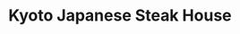 ---
layout: place
title: Kyoto Japanese Steak House
permalink: /maryland/severna-park/kyoto-japanese-steak-house.html
stateAbbr: MD
stateName: Maryland
cityName: Severna Park
seo:
  type: restaurant
  links: http://www.kyotomd.com/
place_id: ChIJCaajaH_5t4kRDGYAv2QKIzg
photos:
  - name: >-
      places/ChIJCaajaH_5t4kRDGYAv2QKIzg/photos/AeeoHcL0kJMvKMk93W5ibTsftCQ4r-rd1jFoaHQlaknBA0Xcgmkj4Do_VOEJQrR6uq7PJ2kt0Mh4ejfWbvEyfvz7VyyYorcSjlBjUu62y-VXtWV9GAeNAw6Kd5scD0-BN0DW8n5OvFhlGkS3VwKMMQBrFpKJ1EihM9G0jG_3rVPn1Ry23eGNTy3Qa2vo_NT8vGAJEmyLhSzhP0Q4gdseeBcBUn8wgblV8O-k6MuM_8EjhwFirKNr6ffdNGCIleEZvDc_iWhghHXFaYkUJ1bSXysqInAsf7YQhMJtYmlopwJKNNwkGQ
    widthPx: 4032
    heightPx: 1920
    authorAttributions:
      - displayName: Kyoto Japanese Steak House (Sushi)
        uri: https://maps.google.com/maps/contrib/105043295102596076624
        photoUri: >-
          https://lh3.googleusercontent.com/a/ACg8ocLqlofuL32U9GK1fKkMKKB6DKZyv87ChWkUCv5lXh1stHNlIw=s100-p-k-no-mo
    flagContentUri: >-
      https://www.google.com/local/imagery/report/?cb_client=maps_api_places.places_api&image_key=!1e10!2sAF1QipM5obnyUsQDHDIu7p50MZ63AkSz9jMJXtX0vPa1&hl=en-US
    googleMapsUri: >-
      https://www.google.com/maps/place//data=!3m4!1e2!3m2!1sAF1QipM5obnyUsQDHDIu7p50MZ63AkSz9jMJXtX0vPa1!2e10!4m2!3m1!1s0x89b7f97f68a3a609:0x38230a64bf00660c
  - name: >-
      places/ChIJCaajaH_5t4kRDGYAv2QKIzg/photos/AeeoHcJR5PItpXryBsZn-2xYZebAerXNV_tdtaajRcTUcTHW4kNlQxL5luZ8nApCc4N6IGFlv1nAbBa9E-PhvU5MlfIM5_ZI9m2v5iHk3wWZa2C5TnGee_0T4wRGMFz9Rg7gAt4fuY_PPSgs9ojlUzW9xP3uAkoVpP48GER3y6wJVlqGPcDdN4UWq8qCkUCR6ISgmFpB9-zJ2nICSd6aq1ZJe4NqXCKW63IEY8EuB8fkXPR81RPWoPYTInAjf4rxIPrqO71yHwPpd0fjrLgEvLZPmuDfqCUgubd7aVgkh7qgqfKziw
    widthPx: 4000
    heightPx: 1848
    authorAttributions:
      - displayName: Kyoto Japanese Steak House (Sushi)
        uri: https://maps.google.com/maps/contrib/105043295102596076624
        photoUri: >-
          https://lh3.googleusercontent.com/a/ACg8ocLqlofuL32U9GK1fKkMKKB6DKZyv87ChWkUCv5lXh1stHNlIw=s100-p-k-no-mo
    flagContentUri: >-
      https://www.google.com/local/imagery/report/?cb_client=maps_api_places.places_api&image_key=!1e10!2sAF1QipPG_1yVggPQKUnS7EkmAadVXU8ETiu1R3TSl-wx&hl=en-US
    googleMapsUri: >-
      https://www.google.com/maps/place//data=!3m4!1e2!3m2!1sAF1QipPG_1yVggPQKUnS7EkmAadVXU8ETiu1R3TSl-wx!2e10!4m2!3m1!1s0x89b7f97f68a3a609:0x38230a64bf00660c
  - name: >-
      places/ChIJCaajaH_5t4kRDGYAv2QKIzg/photos/AeeoHcLugHwaWvs3gRxizI-GvTEvc-1Dy75Y6F3Hkjw2RXQ5nV43-SE0xlOOSlHMkMhFQUYymb4u4eAc13MBdDEwTOSVFsfXGItCWGzwVc64fegRWcctSEUrbIC3JjX5a4vGR9VPUrZMtFpfZPsTsrx8hUWdv4vi4H19N_pPVklEm98HnxR0xvLib0ZxcUU5OvsVEODoPCo9yhPHcbNmTGO9uRv0t_LNY2_J1t4kuHI4TzjCJLNUec6fPcKfhm5LV3q-yZq5fNCU__9Vj-RvQoAStgp8xMXZ2zOvABYpmPbM2rCU9w
    widthPx: 2252
    heightPx: 4000
    authorAttributions:
      - displayName: Kyoto Japanese Steak House (Sushi)
        uri: https://maps.google.com/maps/contrib/105043295102596076624
        photoUri: >-
          https://lh3.googleusercontent.com/a/ACg8ocLqlofuL32U9GK1fKkMKKB6DKZyv87ChWkUCv5lXh1stHNlIw=s100-p-k-no-mo
    flagContentUri: >-
      https://www.google.com/local/imagery/report/?cb_client=maps_api_places.places_api&image_key=!1e10!2sAF1QipOoXdXIYADinOBPpGuucYYQs6NbesPSprt5QKJe&hl=en-US
    googleMapsUri: >-
      https://www.google.com/maps/place//data=!3m4!1e2!3m2!1sAF1QipOoXdXIYADinOBPpGuucYYQs6NbesPSprt5QKJe!2e10!4m2!3m1!1s0x89b7f97f68a3a609:0x38230a64bf00660c
  - name: >-
      places/ChIJCaajaH_5t4kRDGYAv2QKIzg/photos/AeeoHcKXoaMOc4wD9eSs7FtKkHQ2u5YmdfEsliMfkaQ4L3TOyDCJf_ej1Da35ci6hXW4rNhD5wUcbW_IOXR8PBRfcGzwcb_1afSxPJMWJ1RMm-hiz917FZo8EH7UwuOrOQ1oc75ZCEEj-wD3leRNztfcNCZSThFKqjrho89K6ezSIs58jV_-8lgIKcXUqzsUnu8-x-ehhEKRrPtRv-jP381uROBMESi8hFVes9-qOnCE_ik1RwIo7gIsmMlu-0lVF6plNWptrTdBVIJSbU5fexTXDgSSFN57jVU0GQcNKPIFLMK2jw
    widthPx: 1470
    heightPx: 1954
    authorAttributions:
      - displayName: Kyoto Japanese Steak House (Sushi)
        uri: https://maps.google.com/maps/contrib/105043295102596076624
        photoUri: >-
          https://lh3.googleusercontent.com/a/ACg8ocLqlofuL32U9GK1fKkMKKB6DKZyv87ChWkUCv5lXh1stHNlIw=s100-p-k-no-mo
    flagContentUri: >-
      https://www.google.com/local/imagery/report/?cb_client=maps_api_places.places_api&image_key=!1e10!2sAF1QipOa0O7CDpWyZSCW2h8CGJlnt7JKqPll96gREQ3q&hl=en-US
    googleMapsUri: >-
      https://www.google.com/maps/place//data=!3m4!1e2!3m2!1sAF1QipOa0O7CDpWyZSCW2h8CGJlnt7JKqPll96gREQ3q!2e10!4m2!3m1!1s0x89b7f97f68a3a609:0x38230a64bf00660c
  - name: >-
      places/ChIJCaajaH_5t4kRDGYAv2QKIzg/photos/AeeoHcLZifPPE-eJMaDIqfFozc7mRbajp9ij64AzUxe2pzZvniRv5WPoFEUIf_xkSUDsBEKM6Ydztb40zhFe3bIoXgusbyL0XxgJ7SPlV8kSoACeLgNI4a0bqZYPn584uqUoFoRDelIpvgy4JSBA6AoBgYkTRfx1k1oWrqFvosKRKFJieLbtxpx3aTKX_sbX9pMbNo-C3cdu_7gSFZAw3Tu1xVxDtLkaUz-KmR5i_g-sEuGy3I9V-eGdOKkYKxApP2nkfGwl3U7o6qjMdLKxe8HcgoMrusR2IE_bxq5KaSlOX-UQCQ
    widthPx: 2252
    heightPx: 4000
    authorAttributions:
      - displayName: Kyoto Japanese Steak House (Sushi)
        uri: https://maps.google.com/maps/contrib/105043295102596076624
        photoUri: >-
          https://lh3.googleusercontent.com/a/ACg8ocLqlofuL32U9GK1fKkMKKB6DKZyv87ChWkUCv5lXh1stHNlIw=s100-p-k-no-mo
    flagContentUri: >-
      https://www.google.com/local/imagery/report/?cb_client=maps_api_places.places_api&image_key=!1e10!2sAF1QipNe5R8Fi5t6b0iRORsLPWIMds8ePDaVBfi-vULr&hl=en-US
    googleMapsUri: >-
      https://www.google.com/maps/place//data=!3m4!1e2!3m2!1sAF1QipNe5R8Fi5t6b0iRORsLPWIMds8ePDaVBfi-vULr!2e10!4m2!3m1!1s0x89b7f97f68a3a609:0x38230a64bf00660c
  - name: >-
      places/ChIJCaajaH_5t4kRDGYAv2QKIzg/photos/AeeoHcJwJ2R4S8L2oqqDu4IDrglfkAP5kG_6SUY2C-Rnl2DvbamWnmtUTBQJp8MxvBNQUyIIIfKyjRzwlHlr-x01j3V-FibfpnYETfEfd5Xe2NCjEGX00GF_l3dpztIfaxFoPQntEBsMceACF9scDlZ9ir_kolAnfaP38gfdvCEYwN_hfUVhRr6FAF25eNq6Z0WTY4GCTn-S5BTYk5VpqCblZp18h9SFAxCss_zaJ_kj63wLbcmtN-44cGy6DNYFT4E1_9nNT1_jXpqeA9Lot_0cbl3dLq7fkzQoIYPJEb7SYXSgXgz-WKwmNcRHp0y4SW8bj7SeMMPzmkZTPrxpucPN72q4KOICrNjcVS-r9_EidK6kLO_KWdLfadcc3thFD7ggxGaGae--b-2bo7Agd8Sc0WPspPIVm6kPupDvrZyDdzEjgQ
    widthPx: 3600
    heightPx: 4800
    authorAttributions:
      - displayName: Christyn Locke
        uri: https://maps.google.com/maps/contrib/116066019502314875906
        photoUri: >-
          https://lh3.googleusercontent.com/a/ACg8ocK5Xd8YdrRim5urRa1H8ovXOMTDgjyKLAIgA1yo9JK8wVkAuA=s100-p-k-no-mo
    flagContentUri: >-
      https://www.google.com/local/imagery/report/?cb_client=maps_api_places.places_api&image_key=!1e10!2sCIHM0ogKEICAgICzjo77bA&hl=en-US
    googleMapsUri: >-
      https://www.google.com/maps/place//data=!3m4!1e2!3m2!1sCIHM0ogKEICAgICzjo77bA!2e10!4m2!3m1!1s0x89b7f97f68a3a609:0x38230a64bf00660c
  - name: >-
      places/ChIJCaajaH_5t4kRDGYAv2QKIzg/photos/AeeoHcI0GOhGpkl61QEDR3cs9C8XfCfuhdsJ1S8ABwrjDfO1sk9ybxGh9LkwbUzity9JRSxPxIilFZ6Kf5nmqgbi8L9B5bU4mUVEMA1KJbIvbIUVt3yyxiyT-6blkSJipzAHJxHtAWjxOON7l1lmfa7yNf3urPmVoFnl2kZH8Bpe2mTwuofp8MIpOYYRPZ-ihh98ucwL7gt8DTppBZxAvvtuJTGpsfTlK5zdpqsSfZcbzCZ6XpuAh1dtoZYPZ-z7Y1PIWGLnDpv3_BqypNPE8nflBMYFO0azp6X8Ayc7y8ShV9lLPhUpzTMZWSTZktea7ZmYxCzaqSRZeONz4_FDw47HdHcfY2oeLmS0A2tIxHfgl6lPFkKNLpHyDf-_454vLnJQjUEHKgEoMOY-zyuca4Cl5Kfi7Jl6aivVtdH5qaTJx9I
    widthPx: 4032
    heightPx: 3024
    authorAttributions:
      - displayName: S. Hari
        uri: https://maps.google.com/maps/contrib/105344429195221087952
        photoUri: >-
          https://lh3.googleusercontent.com/a-/ALV-UjUxD-SiJ4cbxT9WuGsVZ_fgzpfYBzUzPWlmP4C0r2warn33wO3V=s100-p-k-no-mo
    flagContentUri: >-
      https://www.google.com/local/imagery/report/?cb_client=maps_api_places.places_api&image_key=!1e10!2sCIHM0ogKEICAgID-_Pa3DA&hl=en-US
    googleMapsUri: >-
      https://www.google.com/maps/place//data=!3m4!1e2!3m2!1sCIHM0ogKEICAgID-_Pa3DA!2e10!4m2!3m1!1s0x89b7f97f68a3a609:0x38230a64bf00660c
  - name: >-
      places/ChIJCaajaH_5t4kRDGYAv2QKIzg/photos/AeeoHcJwx9XrP5Yxh7ygXsFxFSmFOUxXyBbShcDEhNKedo4MFEMJ3WJYr8ohDxz0i_2hLZdhOJkcblEwlU9ip7XmQMGuEOvOipK-TIzegtlO-AQneM3fN0k28wmZtvSn6FmULdfU-sP_yighW8R2dQ_Y4c6zkJ2bhRXcBNChxqQLeV67t5zPJMiDklqiA3elQuYPdVKv081w4-z3Owk069XFGC1-6xxIqx3dnu37QFySJfRohKiZ4d0-vOxYkwTYqS6HgevYsuZOng-I2o52rJoHKWGYVyFUto5EzPQ0rIy1fRW8vBE_X4iwSbju2L05PlqfWL2Jqa88qukmZWhbds67kD1zFE8zEIT5xR_SkTO2FAaDWISICgE4MKt1kZxKceNYOXH-Aj8_YaBvg_LMJTbT5HuEPeBcpnaoR7AvDYKEcfykOQ
    widthPx: 3024
    heightPx: 4032
    authorAttributions:
      - displayName: steven latchaw
        uri: https://maps.google.com/maps/contrib/112722796070173797875
        photoUri: >-
          https://lh3.googleusercontent.com/a-/ALV-UjXfAJck584AVQTwQ6SvS-zPYbFRJhpEO6uwuCfmK0983C9-KI_d=s100-p-k-no-mo
    flagContentUri: >-
      https://www.google.com/local/imagery/report/?cb_client=maps_api_places.places_api&image_key=!1e10!2sCIHM0ogKEICAgICG74yNNA&hl=en-US
    googleMapsUri: >-
      https://www.google.com/maps/place//data=!3m4!1e2!3m2!1sCIHM0ogKEICAgICG74yNNA!2e10!4m2!3m1!1s0x89b7f97f68a3a609:0x38230a64bf00660c
  - name: >-
      places/ChIJCaajaH_5t4kRDGYAv2QKIzg/photos/AeeoHcIEtbQNnNDx1WPmTTCxLretPZVMFzvrpwCAfG0XYnW8GvmShPGcLSkUxjqjlAm8gjmsuL9YdDVx66_9UfhxamZnSnYedC9Iy3G0KiopDJ1QXNvNWE0xq4faYx_VWWzXWIRzrdIq8smtgBUltCiXJaqcGopkXNkag9Nu5M7SZaDcSAZKqvmWdBhJtig6rU244u5ZI7ips_AOJeZphCUetSQ1QkbQwdE_y_gCIID1038gOow6SEhuaoDUrA3HwpcYuAv9mQ2kmWMv8uNxnmUEHr9SUFocs2WtCm5PCHskNfY9LA
    widthPx: 1836
    heightPx: 3686
    authorAttributions:
      - displayName: Kyoto Japanese Steak House (Sushi)
        uri: https://maps.google.com/maps/contrib/105043295102596076624
        photoUri: >-
          https://lh3.googleusercontent.com/a/ACg8ocLqlofuL32U9GK1fKkMKKB6DKZyv87ChWkUCv5lXh1stHNlIw=s100-p-k-no-mo
    flagContentUri: >-
      https://www.google.com/local/imagery/report/?cb_client=maps_api_places.places_api&image_key=!1e10!2sAF1QipM8iefRyKz9PH_k7TpBJwkBs23a7BRsuhDGkfYd&hl=en-US
    googleMapsUri: >-
      https://www.google.com/maps/place//data=!3m4!1e2!3m2!1sAF1QipM8iefRyKz9PH_k7TpBJwkBs23a7BRsuhDGkfYd!2e10!4m2!3m1!1s0x89b7f97f68a3a609:0x38230a64bf00660c
  - name: >-
      places/ChIJCaajaH_5t4kRDGYAv2QKIzg/photos/AeeoHcJ3E0nuMWHEN-uaihcq8xoqIfH0v7LLKuusr0tyuRvTKaA4d1aj1w0fA9vNPzSsA41LJglkDH6w8nf3nw-GHyTBc242WyntP-jvGc9kOQbGackFlyiKbseh7-74PR-gjoc_0VIzvJLxDBAf1N33zYtX4h77iCmqPreiCFe9X5dqg2xVIrWByvKRBNlZHshPA_SdGVSjCxFAWfVOZPLkq5T04ccMZkB2V5YkaDFps7x49G69UyNSy8sE0UY37K4W1GuV1CYZrjgHQ5DFvwnZ4PlBLxqXQT6A5ee8wb53kueKMvwaRdEBVhLO18j_R3oErUoGs7stcfP5u5RBsiKxZtYY3fKoIIjye930UVK4EKl5PZVkc9BLlJwrbPNb6X0YzQFcA5AIJf9e6tFNrQOLZz8XOMnOKR58WbGTbIk42V10WA
    widthPx: 3120
    heightPx: 4160
    authorAttributions:
      - displayName: Bari Caribardi
        uri: https://maps.google.com/maps/contrib/109553754299867561730
        photoUri: >-
          https://lh3.googleusercontent.com/a/ACg8ocLikZ4bxhVagJiLQyc0INBjwWnFlc0fGvq6lCu0A5wTOSj2PA=s100-p-k-no-mo
    flagContentUri: >-
      https://www.google.com/local/imagery/report/?cb_client=maps_api_places.places_api&image_key=!1e10!2sCIHM0ogKEICAgICs1cffQw&hl=en-US
    googleMapsUri: >-
      https://www.google.com/maps/place//data=!3m4!1e2!3m2!1sCIHM0ogKEICAgICs1cffQw!2e10!4m2!3m1!1s0x89b7f97f68a3a609:0x38230a64bf00660c
address: 568 Unit C Ritchie Hwy, Severna Park, MD 21146, USA
street: 568 Unit C Ritchie Hwy
city: Severna Park
state: MD
zip: '21146'
country: USA
neighborhood: null
latitude: '39.075648'
longitude: '-76.546155'
accessibility_options:
  wheelchairAccessibleParking: true
  wheelchairAccessibleEntrance: true
  wheelchairAccessibleRestroom: true
  wheelchairAccessibleSeating: true
business_status: OPERATIONAL
name: Kyoto Japanese Steak House
google_maps_links:
  directionsUri: >-
    https://www.google.com/maps/dir//''/data=!4m7!4m6!1m1!4e2!1m2!1m1!1s0x89b7f97f68a3a609:0x38230a64bf00660c!3e0
  placeUri: https://maps.google.com/?cid=4045088318126319116
  writeAReviewUri: >-
    https://www.google.com/maps/place//data=!4m3!3m2!1s0x89b7f97f68a3a609:0x38230a64bf00660c!12e1
  reviewsUri: >-
    https://www.google.com/maps/place//data=!4m4!3m3!1s0x89b7f97f68a3a609:0x38230a64bf00660c!9m1!1b1
  photosUri: >-
    https://www.google.com/maps/place//data=!4m3!3m2!1s0x89b7f97f68a3a609:0x38230a64bf00660c!10e5
primary_type: Japanese Restaurant
opening_hours:
  openNow: true
  periods:
    - open:
        day: 0
        hour: 15
        minute: 30
      close:
        day: 0
        hour: 20
        minute: 30
    - open:
        day: 2
        hour: 15
        minute: 30
      close:
        day: 2
        hour: 21
        minute: 0
    - open:
        day: 3
        hour: 15
        minute: 30
      close:
        day: 3
        hour: 21
        minute: 0
    - open:
        day: 4
        hour: 12
        minute: 0
      close:
        day: 4
        hour: 21
        minute: 0
    - open:
        day: 5
        hour: 12
        minute: 0
      close:
        day: 5
        hour: 22
        minute: 0
    - open:
        day: 6
        hour: 15
        minute: 30
      close:
        day: 6
        hour: 20
        minute: 30
  weekdayDescriptions:
    - 'Monday: Closed'
    - 'Tuesday: 3:30 – 9:00 PM'
    - 'Wednesday: 3:30 – 9:00 PM'
    - 'Thursday: 12:00 – 9:00 PM'
    - 'Friday: 12:00 – 10:00 PM'
    - 'Saturday: 3:30 – 8:30 PM'
    - 'Sunday: 3:30 – 8:30 PM'
  nextCloseTime: '2025-05-04T00:30:00Z'
secondary_opening_hours:
  regular:
    weekdayDescriptions: null
    type: null
  current:
    weekdayDescriptions: null
    type: null
phone: (410) 647-4500
price_level: PRICE_LEVEL_MODERATE
price_range: $20 &ndash; $30
rating: '4.4'
rating_count: 272
website: http://www.kyotomd.com/
description: >-
  About Kyoto Japanese Steak House in Severna Park, MD$$$Nestled in Severna
  Park, MD, Kyoto Japanese Steak House offers an inviting spot for enjoying
  authentic Japanese cuisine, including fresh sushi and flavorful hibachi-style
  dishes. This family-friendly restaurant features a welcoming atmosphere
  perfect for casual dinners or special occasions, with options that cater to
  various tastes and dietary preferences. Accessibility is a key highlight, with
  wheelchair-friendly parking, entrances, restrooms, and seating, making it easy
  for everyone to enjoy a meal. Patrons can savor the artful presentation of
  sushi rolls and grilled specialties, all prepared with high-quality
  ingredients in a vibrant setting. Whether you're searching for top-rated sushi
  restaurants near you, Kyoto stands out as a go-to destination for a satisfying
  Japanese dining experience.
generative_summary: >-
  About Kyoto Japanese Steak House in Severna Park, MD$$$Nestled in Severna
  Park, MD, Kyoto Japanese Steak House offers an inviting spot for enjoying
  authentic Japanese cuisine, including fresh sushi and flavorful hibachi-style
  dishes. This family-friendly restaurant features a welcoming atmosphere
  perfect for casual dinners or special occasions, with options that cater to
  various tastes and dietary preferences. Accessibility is a key highlight, with
  wheelchair-friendly parking, entrances, restrooms, and seating, making it easy
  for everyone to enjoy a meal. Patrons can savor the artful presentation of
  sushi rolls and grilled specialties, all prepared with high-quality
  ingredients in a vibrant setting. Whether you're searching for top-rated sushi
  restaurants near you, Kyoto stands out as a go-to destination for a satisfying
  Japanese dining experience.
generative_disclosure: Summarized by AI using the Grok-3-Mini model.
reviews: null
review_summary: >-
  Customer Feedback Highlights$$$Visitors to this sushi spot often rave about
  the delicious flavors and engaging hibachi performances, making it a favorite
  for those seeking the best sushi near me. Many appreciate the friendly service
  and reasonable prices, noting that the portions are generous and the
  atmosphere lively without being overwhelming. While some mention occasional
  waits during peak hours, the overall consensus is that the quality of the food
  more than makes up for it, with fresh ingredients shining in every dish. Folks
  love how it's a great place for groups or families, praising the variety of
  options that keep everyone happy. If you're on the hunt for sushi places near
  me with a solid reputation, this spot consistently delivers a fun and tasty
  experience that's worth checking out.
review_disclosure: Summarized by AI using the Grok-3-Mini model.
parking_options: null
payment_options: null
allow_dogs: null
curbside_pickup: null
delivery: null
dine_in: null
good_for_children: null
good_for_groups: null
good_for_sports: null
live_music: null
menu_for_children: null
outdoor_seating: null
reservable: null
restroom: null
serves_beer: null
serves_breakfast: null
serves_brunch: null
serves_cocktails: null
serves_coffee: null
serves_dinner: null
serves_dessert: null
serves_lunch: null
serves_vegetarian_food: null
serves_wine: null
takeout: null
update_category: enterprise
places_description: null

---